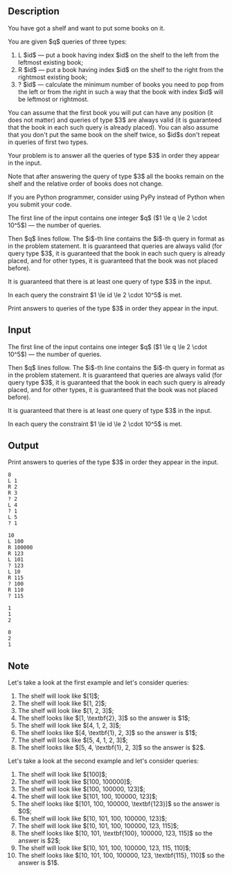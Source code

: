 ## Description

<div><p>You have got a shelf and want to put some books on it.</p><p>You are given $q$ queries of three types:</p><ol> <li> <span class="tex-font-style-tt">L</span> $id$ — put a book having index $id$ on the shelf to the left from the leftmost existing book; </li><li> <span class="tex-font-style-tt">R</span> $id$ — put a book having index $id$ on the shelf to the right from the rightmost existing book; </li><li> <span class="tex-font-style-tt">?</span> $id$ — calculate the minimum number of books you need to pop from the left or from the right in such a way that the book with index $id$ will be leftmost or rightmost. </li></ol><p>You can assume that the first book you will put can have any position (it does not matter) and queries of type $3$ are always valid (it is guaranteed that the book in each such query is already placed). You can also assume that you don't put the same book on the shelf twice, so $id$s don't repeat in queries of first two types.</p><p>Your problem is to answer all the queries of type $3$ in order they appear in the input.</p><p>Note that after answering the query of type $3$ all the books remain on the shelf and the relative order of books does not change.</p><p><span class="tex-font-style-bf">If you are Python programmer, consider using PyPy instead of Python when you submit your code.</span></p></div><div class="input-specification"><p>The first line of the input contains one integer $q$ ($1 \le q \le 2 \cdot 10^5$) — the number of queries.</p><p>Then $q$ lines follow. The $i$-th line contains the $i$-th query in format as in the problem statement. It is guaranteed that queries are always valid (for query type $3$, it is guaranteed that the book in each such query is already placed, and for other types, it is guaranteed that the book was not placed before).</p><p>It is guaranteed that there is at least one query of type $3$ in the input.</p><p>In each query the constraint $1 \le id \le 2 \cdot 10^5$ is met.</p></div><div class="output-specification"><p>Print answers to queries of the type $3$ in order they appear in the input.</p></div>

## Input

<p>The first line of the input contains one integer $q$ ($1 \le q \le 2 \cdot 10^5$) — the number of queries.</p><p>Then $q$ lines follow. The $i$-th line contains the $i$-th query in format as in the problem statement. It is guaranteed that queries are always valid (for query type $3$, it is guaranteed that the book in each such query is already placed, and for other types, it is guaranteed that the book was not placed before).</p><p>It is guaranteed that there is at least one query of type $3$ in the input.</p><p>In each query the constraint $1 \le id \le 2 \cdot 10^5$ is met.</p>

## Output

<p>Print answers to queries of the type $3$ in order they appear in the input.</p>





```input1
8
L 1
R 2
R 3
? 2
L 4
? 1
L 5
? 1

```




```input2
10
L 100
R 100000
R 123
L 101
? 123
L 10
R 115
? 100
R 110
? 115

```




```output1
1
1
2

```




```output2
0
2
1

```



## Note

<p>Let's take a look at the first example and let's consider queries: </p><ol> <li> The shelf will look like $[1]$; </li><li> The shelf will look like $[1, 2]$; </li><li> The shelf will look like $[1, 2, 3]$; </li><li> The shelf looks like $[1, \textbf{2}, 3]$ so the answer is $1$; </li><li> The shelf will look like $[4, 1, 2, 3]$; </li><li> The shelf looks like $[4, \textbf{1}, 2, 3]$ so the answer is $1$; </li><li> The shelf will look like $[5, 4, 1, 2, 3]$; </li><li> The shelf looks like $[5, 4, \textbf{1}, 2, 3]$ so the answer is $2$. </li></ol><p>Let's take a look at the second example and let's consider queries: </p><ol> <li> The shelf will look like $[100]$; </li><li> The shelf will look like $[100, 100000]$; </li><li> The shelf will look like $[100, 100000, 123]$; </li><li> The shelf will look like $[101, 100, 100000, 123]$; </li><li> The shelf looks like $[101, 100, 100000, \textbf{123}]$ so the answer is $0$; </li><li> The shelf will look like $[10, 101, 100, 100000, 123]$; </li><li> The shelf will look like $[10, 101, 100, 100000, 123, 115]$; </li><li> The shelf looks like $[10, 101, \textbf{100}, 100000, 123, 115]$ so the answer is $2$; </li><li> The shelf will look like $[10, 101, 100, 100000, 123, 115, 110]$; </li><li> The shelf looks like $[10, 101, 100, 100000, 123, \textbf{115}, 110]$ so the answer is $1$. </li></ol>
